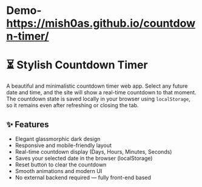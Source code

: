 # Demo- https://mish0as.github.io/countdown-timer/
# ⏳ Stylish Countdown Timer

A beautiful and minimalistic countdown timer web app. Select any future date and time, and the site will show a real-time countdown to that moment. The countdown state is saved locally in your browser using `localStorage`, so it remains even after refreshing or closing the tab.

## ✨ Features

- Elegant glassmorphic dark design
- Responsive and mobile-friendly layout
- Real-time countdown display (Days, Hours, Minutes, Seconds)
- Saves your selected date in the browser (localStorage)
- Reset button to clear the countdown
- Smooth animations and modern UI
- No external backend required — fully front-end based
